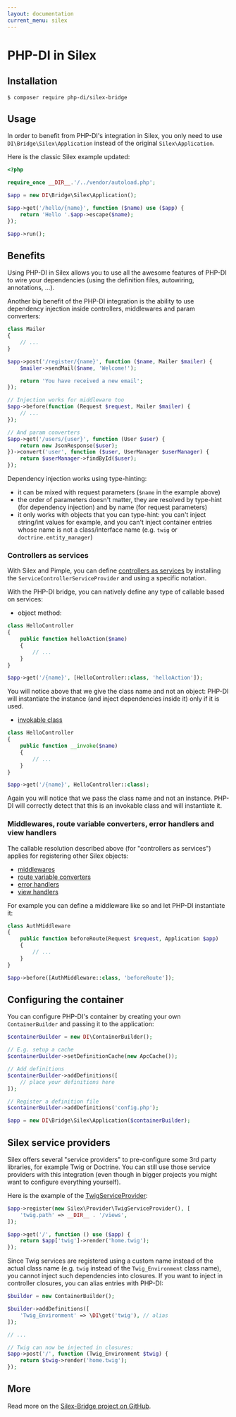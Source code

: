 ```yaml
---
layout: documentation
current_menu: silex
---
```


# PHP-DI in Silex

## Installation

```
$ composer require php-di/silex-bridge
```

## Usage

In order to benefit from PHP-DI's integration in Silex, you only need to use `DI\Bridge\Silex\Application` instead of the original `Silex\Application`.

Here is the classic Silex example updated:

```php
<?php

require_once __DIR__.'/../vendor/autoload.php';

$app = new DI\Bridge\Silex\Application();

$app->get('/hello/{name}', function ($name) use ($app) {
    return 'Hello '.$app->escape($name);
});

$app->run();
```

## Benefits

Using PHP-DI in Silex allows you to use all the awesome features of PHP-DI to wire your dependencies (using the definition files, autowiring, annotations, …).

Another big benefit of the PHP-DI integration is the ability to use dependency injection inside controllers, middlewares and param converters:

```php
class Mailer
{
    // ...
}

$app->post('/register/{name}', function ($name, Mailer $mailer) {
    $mailer->sendMail($name, 'Welcome!');

    return 'You have received a new email';
});

// Injection works for middleware too
$app->before(function (Request $request, Mailer $mailer) {
    // ...
});

// And param converters
$app->get('/users/{user}', function (User $user) {
    return new JsonResponse($user);
})->convert('user', function ($user, UserManager $userManager) {
    return $userManager->findById($user);
});
```

Dependency injection works using type-hinting:

- it can be mixed with request parameters (`$name` in the example above)
- the order of parameters doesn't matter, they are resolved by type-hint (for dependency injection) and by name (for request parameters)
- it only works with objects that you can type-hint: you can't inject string/int values for example, and you can't inject container entries whose name is not a class/interface name (e.g. `twig` or `doctrine.entity_manager`)

### Controllers as services

With Silex and Pimple, you can define [controllers as services](http://silex.sensiolabs.org/doc/providers/service_controller.html) by installing the `ServiceControllerServiceProvider` and using a specific notation.

With the PHP-DI bridge, you can natively define any type of callable based on services:

- object method:

```php
class HelloController
{
    public function helloAction($name)
    {
        // ...
    }
}

$app->get('/{name}', [HelloController::class, 'helloAction']);
```

You will notice above that we give the class name and not an object: PHP-DI will instantiate the instance (and inject dependencies inside it) only if it is used.

- [invokable class](http://php.net/manual/en/language.types.callable.php)

```php
class HelloController
{
    public function __invoke($name)
    {
        // ...
    }
}

$app->get('/{name}', HelloController::class);
```

Again you will notice that we pass the class name and not an instance. PHP-DI will correctly detect that this is an invokable class and will instantiate it.

### Middlewares, route variable converters, error handlers and view handlers

The callable resolution described above (for "controllers as services") applies for registering other Silex objects:

- [middlewares](http://silex.sensiolabs.org/doc/middlewares.html)
- [route variable converters](http://silex.sensiolabs.org/doc/usage.html#route-variable-converters)
- [error handlers](http://silex.sensiolabs.org/doc/usage.html#error-handlers)
- [view handlers](http://silex.sensiolabs.org/doc/usage.html#view-handlers)

For example you can define a middleware like so and let PHP-DI instantiate it:

```php
class AuthMiddleware
{
    public function beforeRoute(Request $request, Application $app)
    {
        // ...
    }
}

$app->before([AuthMiddleware::class, 'beforeRoute']);
```

## Configuring the container

You can configure PHP-DI's container by creating your own `ContainerBuilder` and passing it to the application:

```php
$containerBuilder = new DI\ContainerBuilder();

// E.g. setup a cache
$containerBuilder->setDefinitionCache(new ApcCache());

// Add definitions
$containerBuilder->addDefinitions([
    // place your definitions here
]);

// Register a definition file
$containerBuilder->addDefinitions('config.php');

$app = new DI\Bridge\Silex\Application($containerBuilder);
```

## Silex service providers

Silex offers several "service providers" to pre-configure some 3rd party libraries, for example Twig or Doctrine. You can still use those service providers with this integration (even though in bigger projects you might want to configure everything yourself).

Here is the example of the [TwigServiceProvider](http://silex.sensiolabs.org/doc/providers/twig.html):

```php
$app->register(new Silex\Provider\TwigServiceProvider(), [
    'twig.path' => __DIR__ . '/views',
]);

$app->get('/', function () use ($app) {
    return $app['twig']->render('home.twig');
});
```

Since Twig services are registered using a custom name instead of the actual class name (e.g. `twig` instead of the `Twig_Environment` class name), you cannot inject such dependencies into closures. If you want to inject in controller closures, you can alias entries with PHP-DI:

```php
$builder = new ContainerBuilder();

$builder->addDefinitions([
    'Twig_Environment' => \DI\get('twig'), // alias
]);

// ...

// Twig can now be injected in closures:
$app->post('/', function (Twig_Environment $twig) {
    return $twig->render('home.twig');
});
```

## More

Read more on the [Silex-Bridge project on GitHub](https://github.com/PHP-DI/Silex-Bridge).
